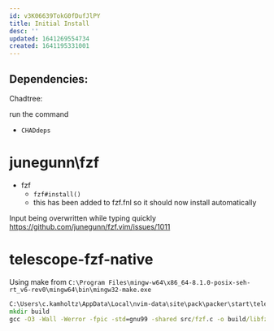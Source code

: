 ```yaml
---
id: v3K06639TokG0fDufJlPY
title: Initial Install
desc: ''
updated: 1641269554734
created: 1641195331001
---
```



## Dependencies:

Chadtree:

run the command
- `CHADdeps`


#  junegunn\fzf

- fzf
  - `fzf#install()`
  - this has been added to fzf.fnl so it should now install automatically


Input being overwritten while typing quickly
  https://github.com/junegunn/fzf.vim/issues/1011

# telescope-fzf-native

Using make from `C:\Program Files\mingw-w64\x86_64-8.1.0-posix-seh-rt_v6-rev0\mingw64\bin\mingw32-make.exe`

```bat
C:\Users\c.kamholtz\AppData\Local\nvim-data\site\pack\packer\start\telescope-fzf-native.nvim [main ≡]> mingw32-make.exe
mkdir build
gcc -O3 -Wall -Werror -fpic -std=gnu99 -shared src/fzf.c -o build/libfzf.dll
```
